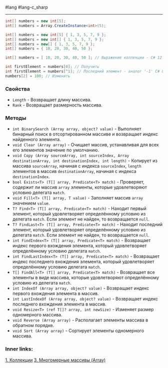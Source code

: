 #lang #lang-c_sharp

---
```csharp
int[] numbers = new int[5]; 
int[] numbers = Array.CreateInstance<int>(5); 

int[] numbers = new int[5] { 1, 3, 5, 7, 9 };  
int[] numbers = new int[] { 1, 3, 5, 7, 9 }; 
int[] numbers = new[] { 1, 3, 5, 7, 9 };
int[] numbers = { 10, 20, 30, 40, 50 };

int[] numbers = [ 10, 20, 30, 40, 50 ]; // Выражение коллекции - C# 12
```

```csharp
int firstElement = numbers[0]; // Получить
int firstElement = numbers[^1]; // Последний элемент - аналог '-1' C# 8
numbers[2] = 100; // Изменить
```


### Свойства
- `Length` - Возвращает длину массива.
- `Rank` - Возвращает размерность массива.

### Методы
- `int BinarySearch (Array array, object? value)` - Выполняет бинарный поиск в отсортированном массиве и возвращает индекс найденного элемента.
- `void Clear (Array array)` -  Очищает массив, устанавливая для всех его элементов значение по умолчанию.
- `void Copy (Array sourceArray, int sourceIndex, Array destinationArray, int destinationIndex, int length)` - Копирует из массива `sourceArray`, начиная с индекса `sourceIndex`, `length` элементов в массив `destinationArray`, начиная с индекса `destinationIndex`.
- `bool Exists<T> (T[] array, Predicate<T> match)` - Проверяет, содержит ли массив `array` элементы, которые удовлетворяют условию делегата `match`.
- `void Fill<T> (T[] array, T value)` - Заполняет массив `array` значением `value`.
- `T? Find<T> (T[] array, Predicate<T> match)` - Находит первый элемент, который удовлетворяет определённому условию из делегата `match`. Если элемент не найден, то возвращается `null`.
- `T? FindLast<T> (T[] array, Predicate<T> match)` - Находит последний элемент, который удовлетворяет определённому условию из делегата `match`. Если элемент не найден, то возвращается `null`.
- `int FindIndex<T> (T[] array, Predicate<T> match)` - Возвращает индекс первого вхождения элемента, который удовлетворяет определённому условию делегата `match`.
- `int FindLastIndex<T> (T[] array, Predicate<T> match)` - Возвращает индекс последнего вхождения элемента, который удовлетворяет определённому условию делегата `match`.
- `T[] FindAll<T> (T[] array, Predicate<T> match)` - Возвращает все элементы в виде массива, которые удовлетворяют определённому условию из делегата `match`.
- `int IndexOf (Array array, object? value)` - Возвращает индекс первого вхождения элемента в массив.
- `int LastIndexOf (Array array, object? value)` - Возвращает индекс последнего вхождения элемента в массив.
- `void Resize<T> (ref T[]? array, int newSize)` -  Изменяет размер одномерного массива.
- `void Reverse (Array array)` - Располагает элементы массива в обратном порядке.
- `void Sort (Array array)` - Сортирует элементы одномерного массива.

### Inner links:
[1. Коллекции](1.%20Languages/C-sharp/0.%20Введение/3.%20Коллекции/1.%20Коллекции.md)
[3. Многомерные массивы (Array)](1.%20Languages/C-sharp/0.%20Введение/3.%20Коллекции/3.%20Многомерные%20массивы%20(Array).md)